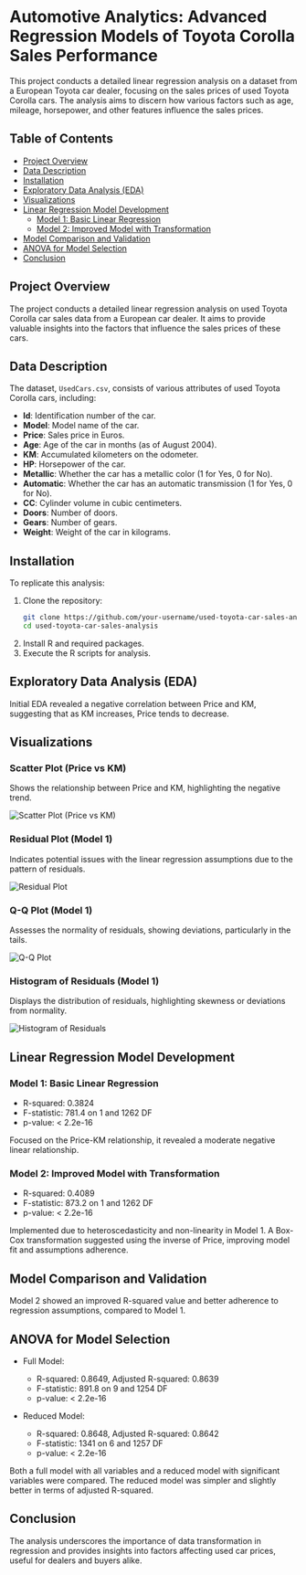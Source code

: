 # Automotive Analytics: Advanced Regression Models of Toyota Corolla Sales Performance

This project conducts a detailed linear regression analysis on a dataset from a European Toyota car dealer, focusing on the sales prices of used Toyota Corolla cars. The analysis aims to discern how various factors such as age, mileage, horsepower, and other features influence the sales prices.

## Table of Contents

- [Project Overview](#project-overview)
- [Data Description](#data-description)
- [Installation](#installation)
- [Exploratory Data Analysis (EDA)](#exploratory-data-analysis-eda)
- [Visualizations](#visualizations)
- [Linear Regression Model Development](#linear-regression-model-development)
  - [Model 1: Basic Linear Regression](#model-1-basic-linear-regression)
  - [Model 2: Improved Model with Transformation](#model-2-improved-model-with-transformation)
- [Model Comparison and Validation](#model-comparison-and-validation)
- [ANOVA for Model Selection](#anova-for-model-selection)
- [Conclusion](#conclusion)

## Project Overview

The project conducts a detailed linear regression analysis on used Toyota Corolla car sales data from a European car dealer. It aims to provide valuable insights into the factors that influence the sales prices of these cars.

## Data Description

The dataset, `UsedCars.csv`, consists of various attributes of used Toyota Corolla cars, including:

- **Id**: Identification number of the car.
- **Model**: Model name of the car.
- **Price**: Sales price in Euros.
- **Age**: Age of the car in months (as of August 2004).
- **KM**: Accumulated kilometers on the odometer.
- **HP**: Horsepower of the car.
- **Metallic**: Whether the car has a metallic color (1 for Yes, 0 for No).
- **Automatic**: Whether the car has an automatic transmission (1 for Yes, 0 for No).
- **CC**: Cylinder volume in cubic centimeters.
- **Doors**: Number of doors.
- **Gears**: Number of gears.
- **Weight**: Weight of the car in kilograms.

## Installation

To replicate this analysis:

1. Clone the repository:
   ```bash
   git clone https://github.com/your-username/used-toyota-car-sales-analysis.git
   cd used-toyota-car-sales-analysis
2. Install R and required packages.
3. Execute the R scripts for analysis.

## Exploratory Data Analysis (EDA)

Initial EDA revealed a negative correlation between Price and KM, suggesting that as KM increases, Price tends to decrease.

## Visualizations

### Scatter Plot (Price vs KM)

Shows the relationship between Price and KM, highlighting the negative trend.

![Scatter Plot (Price vs KM)](https://github.com/pclaridy/corolla-sales-regression-analysis/blob/main/figures/scatter_plot_price_vs_km.png)

### Residual Plot (Model 1)

Indicates potential issues with the linear regression assumptions due to the pattern of residuals.

![Residual Plot](https://github.com/pclaridy/corolla-sales-regression-analysis/blob/main/figures/residual_plot.png)

### Q-Q Plot (Model 1)

Assesses the normality of residuals, showing deviations, particularly in the tails.

![Q-Q Plot](https://github.com/pclaridy/corolla-sales-regression-analysis/blob/main/figures/qq_plot.png)

### Histogram of Residuals (Model 1)

Displays the distribution of residuals, highlighting skewness or deviations from normality.

![Histogram of Residuals](https://github.com/pclaridy/corolla-sales-regression-analysis/blob/main/figures/histogram_of_residuals.png)

## Linear Regression Model Development

### Model 1: Basic Linear Regression

- R-squared: 0.3824
- F-statistic: 781.4 on 1 and 1262 DF
- p-value: < 2.2e-16

Focused on the Price-KM relationship, it revealed a moderate negative linear relationship.

### Model 2: Improved Model with Transformation

- R-squared: 0.4089
- F-statistic: 873.2 on 1 and 1262 DF
- p-value: < 2.2e-16

Implemented due to heteroscedasticity and non-linearity in Model 1. A Box-Cox transformation suggested using the inverse of Price, improving model fit and assumptions adherence.

## Model Comparison and Validation

Model 2 showed an improved R-squared value and better adherence to regression assumptions, compared to Model 1.

## ANOVA for Model Selection

- Full Model:
  - R-squared: 0.8649, Adjusted R-squared: 0.8639
  - F-statistic: 891.8 on 9 and 1254 DF
  - p-value: < 2.2e-16

- Reduced Model:
  - R-squared: 0.8648, Adjusted R-squared: 0.8642
  - F-statistic: 1341 on 6 and 1257 DF
  - p-value: < 2.2e-16

Both a full model with all variables and a reduced model with significant variables were compared. The reduced model was simpler and slightly better in terms of adjusted R-squared.

## Conclusion

The analysis underscores the importance of data transformation in regression and provides insights into factors affecting used car prices, useful for dealers and buyers alike.

